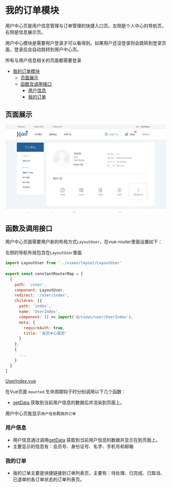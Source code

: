 # 我的订单模块

用户中心页是用户信息管理与订单管理的快捷入口页。左侧是个人中心的导航页，右侧是信息展示页。

用户中心模块是需要用户登录才可以看得到。如果用户还没登录则会跳转到登录页面，登录后会自动跳转到用户中心页。

所有与用户信息相关的页面都需要登录

<!-- TOC -->

- [我的订单模块](#我的订单模块)
  - [页面展示](#页面展示)
  - [函数及调用接口](#函数及调用接口)
    - [用户信息](#用户信息)
    - [我的订单](#我的订单)

<!-- /TOC -->

## 页面展示

![image](./images/userIndex.png)

## 函数及调用接口

用户中心页面需要用户新的布局方式`LayoutUser`，在vue-router里面设置如下：

左侧的导航布局包含在`LayoutUser`里面

```js
import LayoutUser from '../views/layout/LayoutUser'

export const constantRouterMap = [
  {
    path: '/user',
    component: LayoutUser,
    redirect: '/user/index',
    children: [{
      path: 'index',
      name: 'UserIndex',
      component: () => import('@/views/user/UserIndex'),
      meta: {
        requireAuth: true,
        title: '会员中心首页'
      }
    },
    {
      ...
    }
  }
]
```

[UserIndex.vue](https://gitlab.kyani.cn/kyani-inc/kyani-shop-pc/blob/master/src/views/user/UserIndex.vue)

在Vue页面 `mounted` 生命周期钩子时分别调用以下几个函数：
- [getData](https://gitlab.kyani.cn/kyani-inc/kyani-shop-pc/blob/master/src/views/user/UserIndex.vue#L66) 获取到当前用户信息的数据后并渲染到页面上。

用户中心页能显示`用户信息`和`我的订单`

### 用户信息
- 用户信息通过调用[getData](https://gitlab.kyani.cn/kyani-inc/kyani-shop-pc/blob/master/src/views/user/UserIndex.vue#L66) 获取到当前用户信息的数据并显示在到页面上。
- 主要显示的信息有：会员号、身份证号、名字、手机号和邮箱

### 我的订单
- 我的订单主要是快捷链接到订单列表页，主要有：待处理、已完成、已取消、已退单的各订单状态的订单列表页。